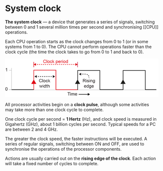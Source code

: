 # System clock
**The system clock** — a device that generates a series of signals, switching
between 0 and 1 several million times per second and synchronising [[CPU]]
operations.

Each CPU operation starts as the clock changes from 0 to 1 (or in some systems
from 1 to 0).  The CPU cannot perform operations faster than the clock cycle
(the time the clock takes to go from 0 to 1 and back to 0).

![Clock period](../Attachments/clock.png) 

All processor activities begin on a **clock pulse**, although some activities
may take more than one clock cycle to complete. 

One clock cycle per second = **1 Hertz** (Hz), and clock speed is measured in
Gigahertz (GHz), about 1 billion cycles per second. Typical speeds for a PC are
between 2 and 4 GHz.

The greater the clock speed, the faster instructions will be executed. A series
of regular signals, switching between ON and OFF, are used to synchronise the
operations of the processor components.

Actions are usually carried out on the **rising edge of the clock**.  Each
action will take a fixed number of cycles to complete.
